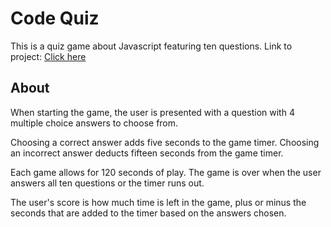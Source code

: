 # Code Quiz

This is a quiz game about Javascript featuring ten questions. Link to project: <a href="https://tronciu92.github.io/week4.CodeQuiz/." target="_blank">Click here</a>


## About

When starting the game, the user is presented with a question with 4 multiple choice answers to choose from. 

Choosing a correct answer adds five seconds to the game timer. Choosing an incorrect answer deducts fifteen seconds from the game timer.

Each game allows for 120 seconds of play. The game is over when the user answers all ten questions or the timer runs out.

The user's score is how much time is left in the game, plus or minus the seconds that are added to the timer based on the answers chosen.

